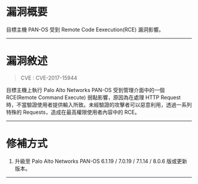 # 漏洞概要

目標主機 PAN-OS 受到 Remote Code Eexecution(RCE) 漏洞影響。


---

# 漏洞敘述

> CVE : CVE-2017-15944

目標主機上執行 Palo Alto Networks PAN-OS 受到管理介面中的一個 RCE(Remote Command Execute) 弱點影響，原因為在處理 HTTP Request 時，不當驗證使用者提供輸入所致。未經驗證的攻擊者可以惡意利用，透過一系列特殊的 Requests，造成在最高權限使用者內容中的 RCE。


---

# 修補方式

1. 升級至 Palo Alto Networks PAN-OS 6.1.19 / 7.0.19 / 7.1.14 / 8.0.6 版或更新版本。


---
